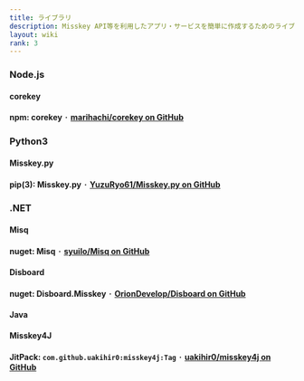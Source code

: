 ```yaml
---
title: ライブラリ
description: Misskey API等を利用したアプリ・サービスを簡単に作成するためのライブラリ一覧。
layout: wiki
rank: 3
---
```

### Node.js
#### corekey
**npm: corekey** ･ **[marihachi/corekey on GitHub](https://github.com/marihachi/corekey)**

### Python3
#### Misskey.py
**pip(3): Misskey.py** ･ **[YuzuRyo61/Misskey.py on GitHub](https://github.com/YuzuRyo61/Misskey.py)**

### .NET
#### Misq
**nuget: Misq** ･ **[syuilo/Misq on GitHub](https://github.com/syuilo/Misq)**

#### Disboard
**nuget: Disboard.Misskey** ･ **[OrionDevelop/Disboard on GitHub](https://github.com/OrionDevelop/Disboard)**

#### Java
#### Misskey4J
**JitPack: `com.github.uakihir0:misskey4j:Tag`** ･ **[uakihir0/misskey4j on GitHub](https://github.com/uakihir0/misskey4j)**
